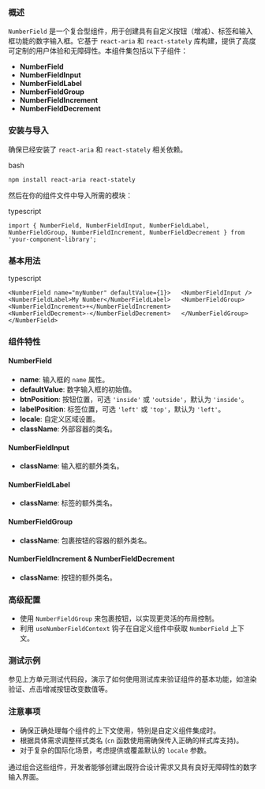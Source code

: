 ### 概述

`NumberField` 是一个复合型组件，用于创建具有自定义按钮（增减）、标签和输入框功能的数字输入框。它基于 `react-aria` 和 `react-stately` 库构建，提供了高度可定制的用户体验和无障碍性。本组件集包括以下子组件：

- **NumberField**
- **NumberFieldInput**
- **NumberFieldLabel**
- **NumberFieldGroup**
- **NumberFieldIncrement**
- **NumberFieldDecrement**

### 安装与导入

确保已经安装了 `react-aria` 和 `react-stately` 相关依赖。

bash

`npm install react-aria react-stately`

然后在你的组件文件中导入所需的模块：

typescript

`import { NumberField, NumberFieldInput, NumberFieldLabel, NumberFieldGroup, NumberFieldIncrement, NumberFieldDecrement } from 'your-component-library';`

### 基本用法

typescript

`<NumberField name="myNumber" defaultValue={1}>   <NumberFieldInput />   <NumberFieldLabel>My Number</NumberFieldLabel>   <NumberFieldGroup>     <NumberFieldIncrement>+</NumberFieldIncrement>     <NumberFieldDecrement>-</NumberFieldDecrement>   </NumberFieldGroup> </NumberField>`

### 组件特性

#### NumberField

- **name**: 输入框的 `name` 属性。
- **defaultValue**: 数字输入框的初始值。
- **btnPosition**: 按钮位置，可选 `'inside'` 或 `'outside'`，默认为 `'inside'`。
- **labelPosition**: 标签位置，可选 `'left'` 或 `'top'`，默认为 `'left'`。
- **locale**: 自定义区域设置。
- **className**: 外部容器的类名。

#### NumberFieldInput

- **className**: 输入框的额外类名。

#### NumberFieldLabel

- **className**: 标签的额外类名。

#### NumberFieldGroup

- **className**: 包裹按钮的容器的额外类名。

#### NumberFieldIncrement & NumberFieldDecrement

- **className**: 按钮的额外类名。

### 高级配置

- 使用 `NumberFieldGroup` 来包裹按钮，以实现更灵活的布局控制。
- 利用 `useNumberFieldContext` 钩子在自定义组件中获取 `NumberField` 上下文。

### 测试示例

参见上方单元测试代码段，演示了如何使用测试库来验证组件的基本功能，如渲染验证、点击增减按钮改变数值等。

### 注意事项

- 确保正确处理每个组件的上下文使用，特别是自定义组件集成时。
- 根据具体需求调整样式类名 (`cn` 函数使用需确保传入正确的样式库支持)。
- 对于复杂的国际化场景，考虑提供或覆盖默认的 `locale` 参数。

通过组合这些组件，开发者能够创建出既符合设计需求又具有良好无障碍性的数字输入界面。